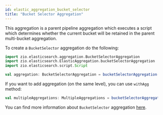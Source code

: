 ```yaml
---
id: elastic_aggregation_bucket_selector
title: "Bucket Selector Aggregation"
---
```


This aggregation is a parent pipeline aggregation which executes a script which determines whether the current bucket will be retained in the parent multi-bucket aggregation.

To create a `BucketSelector` aggregation do the following:
```scala
import zio.elasticsearch.aggregation.BucketSelectorAggregation
import zio.elasticsearch.ElasticAggregation.bucketSelectorAggregation
import zio.elasticsearch.script.Script

val aggregation: BucketSelectorAggregation = bucketSelectorAggregation(name = "aggregationSelector", script = Script("params.value > 10"), bucketsPath = Map("value" -> "otherAggregation"))
```

If you want to add aggregation (on the same level), you can use `withAgg` method:
```scala
val multipleAggregations: MultipleAggregations = bucketSelectorAggregation(name = "aggregationSelector", script = Script("params.value > 10"), bucketsPath = Map("value" -> "otherAggregation")).withAgg(maxAggregation(name = "maxAggregation", field = Document.doubleField))
```

You can find more information about `BucketSelector` aggregation [here](https://www.elastic.co/guide/en/elasticsearch/reference/7.17/search-aggregations-pipeline-bucket-selector-aggregation.html).
